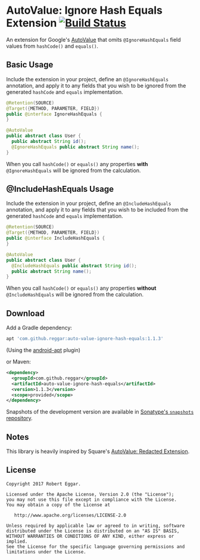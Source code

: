 # AutoValue: Ignore Hash Equals Extension [![Build Status](https://travis-ci.org/REggar/auto-value-ignore-hash-equals.svg?branch=master)](https://travis-ci.org/REggar/auto-value-ignore-hash-equals)
An extension for Google's [AutoValue](https://github.com/google/auto/tree/master/value) that omits
`@IgnoreHashEquals` field values from `hashCode()` and `equals()`.


## Basic Usage

Include the extension in your project, define an `@IgnoreHashEquals` annotation, and apply it to any
fields that you wish to be ignored from the generated `hashCode` and `equals` implementation.

```java
@Retention(SOURCE)
@Target({METHOD, PARAMETER, FIELD})
public @interface IgnoreHashEquals {
}
```

```java
@AutoValue
public abstract class User {
  public abstract String id();
  @IgnoreHashEquals public abstract String name();
}
```

When you call `hashCode()` or `equals()` any properties **with** `@IgnoreHashEquals` will be ignored
from the calculation.

## @IncludeHashEquals Usage

Include the extension in your project, define an `@IncludeHashEquals` annotation, and apply it to any
fields that you wish to be included from the generated `hashCode` and `equals` implementation.

```java
@Retention(SOURCE)
@Target({METHOD, PARAMETER, FIELD})
public @interface IncludeHashEquals {
}
```

```java
@AutoValue
public abstract class User {
  @IncludeHashEquals public abstract String id();
  public abstract String name();
}
```

When you call `hashCode()` or `equals()` any properties **without** `@IncludeHashEquals` will be ignored
from the calculation.

## Download

Add a Gradle dependency:

```groovy
apt 'com.github.reggar:auto-value-ignore-hash-equals:1.1.3'
```
(Using the [android-apt](https://bitbucket.org/hvisser/android-apt) plugin)

or Maven:
```xml
<dependency>
  <groupId>com.github.reggar</groupId>
  <artifactId>auto-value-ignore-hash-equals</artifactId>
  <version>1.1.3</version>
  <scope>provided</scope>
</dependency>
```

Snapshots of the development version are available in [Sonatype's `snapshots` repository](https://oss.sonatype.org/content/repositories/snapshots/).


## Notes

This library is heavily inspired by Square's [AutoValue: Redacted Extension](https://github.com/square/auto-value-redacted).


## License

```
Copyright 2017 Robert Eggar.

Licensed under the Apache License, Version 2.0 (the "License");
you may not use this file except in compliance with the License.
You may obtain a copy of the License at

   http://www.apache.org/licenses/LICENSE-2.0

Unless required by applicable law or agreed to in writing, software
distributed under the License is distributed on an "AS IS" BASIS,
WITHOUT WARRANTIES OR CONDITIONS OF ANY KIND, either express or implied.
See the License for the specific language governing permissions and
limitations under the License.
```